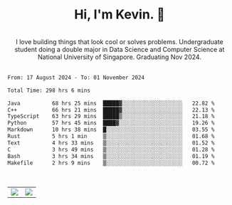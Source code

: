 <!--
**kevin-pek/kevin-pek** is a ✨ _special_ ✨ repository because its `README.md` (this file) appears on your GitHub profile.

Here are some ideas to get you started:

- 🔭 I’m currently working on ...
- 🌱 I’m currently learning ...
- 👯 I’m looking to collaborate on ...
- 🤔 I’m looking for help with ...
- 💬 Ask me about ...
- 📫 How to reach me: ...
- 😄 Pronouns: ...
- ⚡ Fun fact: ...
-->
<div align="center">
  <h1>Hi, I'm Kevin. 👋</h1>
  <br />
  I love building things that look cool or solves problems. Undergraduate student doing a double major in Data Science and Computer Science at National University of Singapore. Graduating Nov 2024.
</div>
<br />
<!--START_SECTION:waka-->

```txt
From: 17 August 2024 - To: 01 November 2024

Total Time: 298 hrs 6 mins

Java          68 hrs 25 mins  █████▓░░░░░░░░░░░░░░░░░░░   22.82 %
C++           66 hrs 21 mins  █████▓░░░░░░░░░░░░░░░░░░░   22.13 %
TypeScript    63 hrs 29 mins  █████▒░░░░░░░░░░░░░░░░░░░   21.18 %
Python        57 hrs 45 mins  ████▓░░░░░░░░░░░░░░░░░░░░   19.26 %
Markdown      10 hrs 38 mins  █░░░░░░░░░░░░░░░░░░░░░░░░   03.55 %
Rust          5 hrs 1 min     ▒░░░░░░░░░░░░░░░░░░░░░░░░   01.68 %
Text          4 hrs 33 mins   ▒░░░░░░░░░░░░░░░░░░░░░░░░   01.52 %
C             3 hrs 49 mins   ▒░░░░░░░░░░░░░░░░░░░░░░░░   01.28 %
Bash          3 hrs 34 mins   ▒░░░░░░░░░░░░░░░░░░░░░░░░   01.19 %
Makefile      2 hrs 9 mins    ▒░░░░░░░░░░░░░░░░░░░░░░░░   00.72 %
```

<!--END_SECTION:waka-->
<br />
<table width="100%">
  <tr>
    <td align="left" width="50%">
      <img src="https://github-readme-stats-kevin-pek.vercel.app/api?username=kevin-pek&include_all_commits=true&count_private=true&theme=rose_pine" />
    </td>
    <td align="right" width="50%">
      <img src="https://github-readme-stats-kevin-pek.vercel.app/api/top-langs?username=kevin-pek&langs_count=10&hide_progress=true&theme=rose_pine" />
    </td>
  </tr>
</table>
